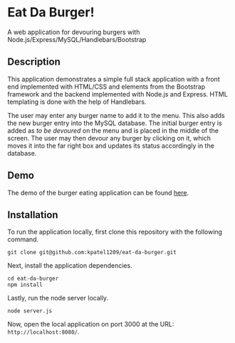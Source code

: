 # Eat Da Burger!
A web application for devouring burgers with Node.js/Express/MySQL/Handlebars/Bootstrap

## Description

This application demonstrates a simple full stack application with a front end implemented with HTML/CSS and elements from the Bootstrap framework and the backend implemented with Node.js and Express. HTML templating is done with the help of Handlebars.

The user may enter any burger name to add it to the menu. This also adds the new burger entry into the MySQL database. The initial burger entry is added as *to be devoured* on the menu and is placed in the middle of the screen. The user may then devour any burger by clicking on it, which moves it into the far right box and updates its status accordingly in the database.

## Demo

The demo of the burger eating application can be found [here](https://eat-da-burger-03022019.herokuapp.com/).

## Installation

To run the application locally, first clone this repository with the following command.

	git clone git@github.com:kpatel1209/eat-da-burger.git
	
Next, install the application dependencies.

	cd eat-da-burger
	npm install
	
Lastly, run the node server locally.

	node server.js
	
Now, open the local application on port 3000 at the URL: `http://localhost:8080/`.